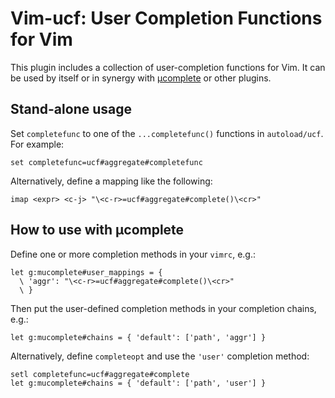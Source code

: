 # Vim-ucf: User Completion Functions for Vim

This plugin includes a collection of user-completion functions for Vim. It can
be used by itself or in synergy with
[µcomplete](https://github.com/lifepillar/vim-mucomplete) or other plugins.


## Stand-alone usage

Set `completefunc` to one of the `...completefunc()` functions in
`autoload/ucf`. For example:

```vim
set completefunc=ucf#aggregate#completefunc
```

Alternatively, define a mapping like the following:

```vim
imap <expr> <c-j> "\<c-r>=ucf#aggregate#complete()\<cr>"
```


## How to use with µcomplete

Define one or more completion methods in your `vimrc`, e.g.:

```vim
let g:mucomplete#user_mappings = {
  \ 'aggr': "\<c-r>=ucf#aggregate#complete()\<cr>"
  \ }
```

Then put the user-defined completion methods in your completion chains,
e.g.:

```vim
let g:mucomplete#chains = { 'default': ['path', 'aggr'] }
```

Alternatively, define `completeopt` and use the `'user'` completion method:

```vim
setl completefunc=ucf#aggregate#complete
let g:mucomplete#chains = { 'default': ['path', 'user'] }
```

